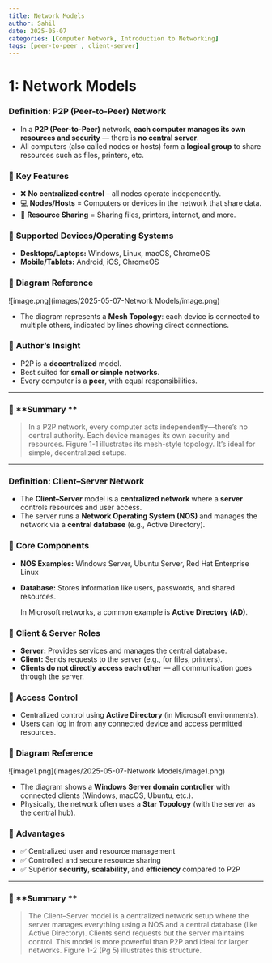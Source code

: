 ```yaml
---
title: Network Models
author: Sahil
date: 2025-05-07 
categories: [Computer Network, Introduction to Networking]
tags: [peer-to-peer , client-server]
---
```


# 1: Network Models

### **Definition: P2P (Peer-to-Peer) Network**

- In a **P2P (Peer-to-Peer)** network, **each computer manages its own resources and security** — there is **no central server**.
- All computers (also called nodes or hosts) form a **logical group** to share resources such as files, printers, etc.

### 🔹 **Key Features**

- ❌ **No centralized control** – all nodes operate independently.
- 💻 **Nodes/Hosts** = Computers or devices in the network that share data.
- 🔁 **Resource Sharing** = Sharing files, printers, internet, and more.

### 🔹 **Supported Devices/Operating Systems**

- **Desktops/Laptops:** Windows, Linux, macOS, ChromeOS
- **Mobile/Tablets:** Android, iOS, ChromeOS

### 🔹 **Diagram Reference**

![image.png](images/2025-05-07-Network Models/image.png)

- The diagram represents a **Mesh Topology**: each device is connected to multiple others, indicated by lines showing direct connections.

### 🔹 **Author’s Insight**

- P2P is a **decentralized** model.
- Best suited for **small or simple networks**.
- Every computer is a **peer**, with equal responsibilities.

---

### 🧠 **Summary **

> In a P2P network, every computer acts independently—there’s no central authority. Each device manages its own security and resources. Figure 1-1  illustrates its mesh-style topology. It’s ideal for simple, decentralized setups.
> 

---

### **Definition: Client–Server Network**

- The **Client–Server** model is a **centralized network** where a **server** controls resources and user access.
- The server runs a **Network Operating System (NOS)** and manages the network via a **central database** (e.g., Active Directory).

### 🔹 **Core Components**

- **NOS Examples:** Windows Server, Ubuntu Server, Red Hat Enterprise Linux
- **Database:** Stores information like users, passwords, and shared resources.
    
    In Microsoft networks, a common example is **Active Directory (AD)**.
    

### 🔹 **Client & Server Roles**

- **Server:** Provides services and manages the central database.
- **Client:** Sends requests to the server (e.g., for files, printers).
- **Clients do not directly access each other** — all communication goes through the server.

### 🔹 **Access Control**

- Centralized control using **Active Directory** (in Microsoft environments).
- Users can log in from any connected device and access permitted resources.

### 🔹 **Diagram Reference**

![image1.png](images/2025-05-07-Network Models/image1.png)

- The diagram shows a **Windows Server domain controller** with connected clients (Windows, macOS, Ubuntu, etc.).
- Physically, the network often uses a **Star Topology** (with the server as the central hub).

### 🔹 **Advantages**

- ✅ Centralized user and resource management
- ✅ Controlled and secure resource sharing
- ✅ Superior **security**, **scalability**, and **efficiency** compared to P2P

---

### 🧠 **Summary **

> The Client–Server model is a centralized network setup where the server manages everything using a NOS and a central database (like Active Directory). Clients send requests but the server maintains control. This model is more powerful than P2P and ideal for larger networks. Figure 1-2 (Pg 5) illustrates this structure.
>
